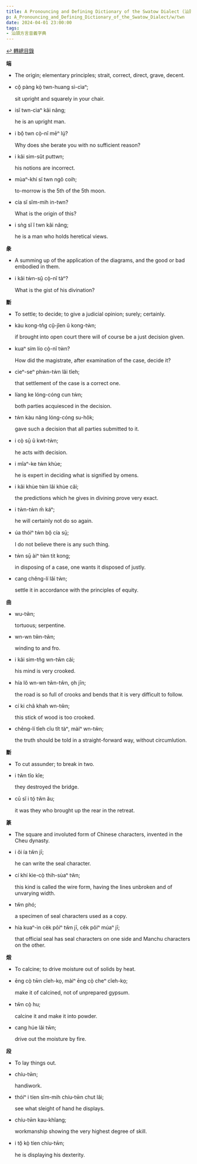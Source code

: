 ```yaml
---
title: A Pronouncing and Defining Dictionary of the Swatow Dialect (汕頭方言音義字典) / twn
p: A_Pronouncing_and_Defining_Dictionary_of_the_Swatow_Dialect/w/twn
date: 2024-04-01 23:00:00
tags: 
- 汕頭方言音義字典
---
```


[↩️ 轉總目錄](/A_Pronouncing_and_Defining_Dictionary_of_the_Swatow_Dialect)


**端**
- The origin; elementary principles; strait, correct, direct, grave, decent.

- cŏ̤ pàng kò̤ twn-huang sì-cìaⁿ;

  sit upright and squarely in your chair.

- isĭ twn-cìaⁿ kâi nâng;

  he is an upright man.

- i bô̤ twn cò̤-nî mēⁿ lṳ́?

  Why does she berate you with no sufficient reason?

- i kâi sim-sût puttwn;

  his notions are incorrect.

- mùaⁿ-khí sĭ twn ngŏ coih;

  to-morrow is the 5th of the 5th moon.

- cía sĭ sĭm-mih in-twn?

  What is the origin of this?

- i sǹg sĭ ĭ twn kâi nâng;

  he is a man who holds heretical views.

**彖**
- A summing up of the application of the diagrams, and the good or bad embodied in them.

- i kâi tẁn-sṳ̂ cò̤-nî tàⁿ?

  What is the gist of his divination?

**斷**
- To settle; to decide; to give a judicial opinion; surely; certainly.

- kàu kong-tn̂g cṳ̆-jîen ŭ kong-tẁn;

  if brought into open court there will of course be a just decision given.

- kuaⁿ sím lío cò̤-nî tẁn?

  How did the magistrate, after examination of the case, decide it?

- cìeⁿ-seⁿ phẁn-tẁn lâi tîeh;

  that settlement of the case is a correct one.

- líang ke lóng-cóng cun tẁn;

  both parties acquiesced in the decision.

- tẁn kàu nâng lóng-cóng su-hôk;

  gave such a decision that all parties submitted to it.

- i cò̤ sṳ̄ ŭ kwt-tẁn;

  he acts with decision.

- i mîaⁿ-ke tẁn khùe;

  he is expert in deciding what is signified by omens.

- i kâi khùe tẁn lâi khùe căi;

  the predictions which he gives in divining prove very exact.

- i tẁn-tẁn m̄ káⁿ;

  he will certainly not do so again.

- úa thóiⁿ tẁn bô̤ cía sṳ̄;

  I do not believe there is any such thing.

- tẁn sṳ̄ àiⁿ tẁn tit kong;

  in disposing of a case, one wants it disposed of justly.

- cang chêng-lí lâi tẁn;

  settle it in accordance with the principles of equity.

**曲**

- wu-tŵn;

  tortuous; serpentine.

- wn-wn tŵn-tŵn;

  winding to and fro.

- i kâi sim-tn̂g wn-tŵn căi;

  his mind is very crooked.

- hía lŏ wn-wn tŵn-tŵn, o̤h jīn;

  the road is so full of crooks and bends that it is very difficult to follow.

- cí ki châ khah wn-tŵn;

  this stick of wood is too crooked.

- chêng-lí tîeh cĭu tît tàⁿ, màiⁿ wn-tŵn;

  the truth should be told in a straight-forward way, without circumlution.

**斷**
- To cut assunder; to break in two.

- i tw̆n tĭo kîe;

  they destroyed the bridge.

- cū sĭ i tó̤ tw̆n ău;

  it was they who brought up the rear in the retreat.

**篆**
- The square and involuted form of Chinese characters, invented in the Cheu dynasty.

- i ŏi ía tw̆n jī;

  he can write the seal character.

- cí khí kìe-cò̤ thih-sùaⁿ tw̆n;

  this kind is called the wire form, having the lines unbroken and of unvarying width.

- tw̆n phó;

  a specimen of seal characters used as a copy.

- hía kuaⁿ-ìn cêk pôiⁿ tw̆n jī, cêk pôiⁿ múaⁿ jī;

  that official seal has seal characters on one side and Manchu characters on the other.

**煅**
- To calcine; to drive moisture out of solids by heat.

- ēng cò̤ tw̄n cîeh-ko̤, màiⁿ ēng cò̤ cheⁿ cîeh-ko̤;

  make it of calcined, not of unprepared gypsum.

- tw̄n cò̤ hu;

  calcine it and make it into powder.

- cang húe lâi tw̄n;

  drive out the moisture by fire.

**段**
- To lay things out.

- chíu-tw̄n;

  handiwork.

- thóiⁿ i tíen sĭm-mih chíu-tw̄n chut lâi;

  see what sleight of hand he displays.

- chíu-tw̄n kau-khîang;

  workmanship showing the very highest degree of skill.

- i tŏ̤ kò̤ tíen chíu-tw̄n;

  he is displaying his dexterity.
